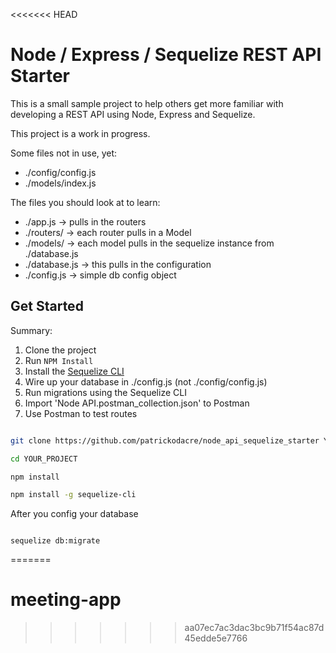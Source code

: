 <<<<<<< HEAD
# Node / Express / Sequelize REST API Starter

This is a small sample project to help others get more familiar with developing a REST API using Node, Express and Sequelize.

This project is a work in progress.

Some files not in use, yet:

* ./config/config.js
* ./models/index.js

The files you should look at to learn:

* ./app.js -> pulls in the routers
* ./routers/ -> each router pulls in a Model
* ./models/ -> each model pulls in the sequelize instance from ./database.js
* ./database.js -> this pulls in the configuration
* ./config.js -> simple db config object

## Get Started

Summary:

1. Clone the project
2. Run `NPM Install`
3. Install the <a href="https://github.com/sequelize/cli" target="_blank">Sequelize CLI</a>
4. Wire up your database in ./config.js (not ./config/config.js)
5. Run migrations using the Sequelize CLI
6. Import 'Node API.postman_collection.json' to Postman
7. Use Postman to test routes

```bash

git clone https://github.com/patrickodacre/node_api_sequelize_starter YOUR_PROJECT

cd YOUR_PROJECT

npm install

npm install -g sequelize-cli

```

After you config your database

```base

sequelize db:migrate

```
=======
# meeting-app
>>>>>>> aa07ec7ac3dac3bc9b71f54ac87d45edde5e7766
